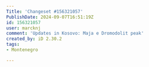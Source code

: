 ```yaml
---
Title: 'Changeset #156321057'
PublishDate: 2024-09-07T16:51:19Z
id: 156321057
user: marcknj
comment: 'Updates in Kosovo: Maja e Dromodolit peak'
created_by: iD 2.30.2
tags:
- Montenegro

---
```


